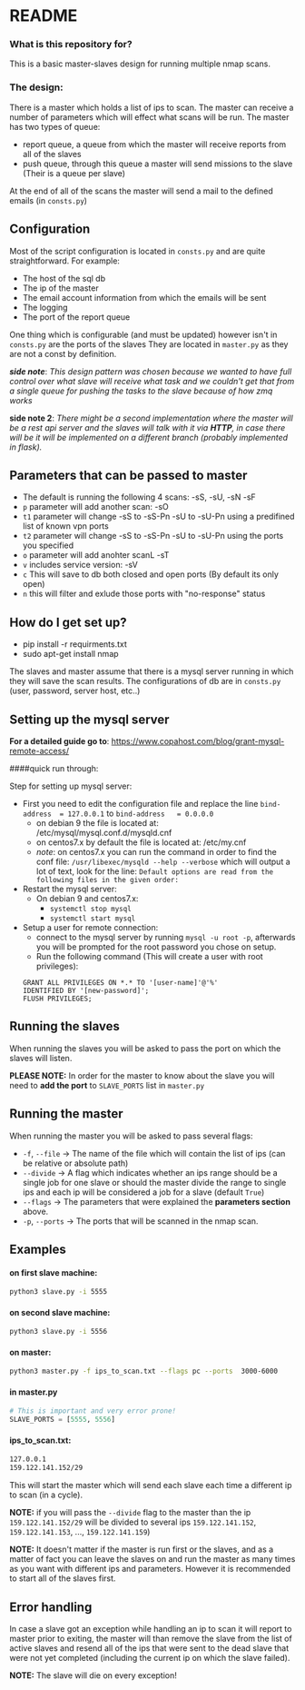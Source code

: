 # README #
### What is this repository for? ###

This is a basic master-slaves design for running multiple nmap scans.
### The design:
There is a master which holds a list of ips to scan.
The master can receive a number of parameters which will effect what scans will be run.
The master has two types of queue:

* report queue, a queue from which the master will receive reports from all of the slaves
* push queue, through this queue a master will send missions to the slave (Their is a queue per slave)

At the end of all of the scans the master will send a mail to the defined emails (in `consts.py`)

## Configuration
Most of the script configuration is located in `consts.py` and are quite straightforward.
For example:
* The host of the sql db
* The ip of the master
* The email account information from which the emails will be sent
* The logging
* The port of the report queue 

One thing which is configurable (and must be updated) however isn't in `consts.py` are the ports of the slaves
They are located in `master.py` as they are not a const by definition.

___side note___: _This design pattern was chosen because we wanted to have full control over what slave
will receive what task and we couldn't get that from a single queue for pushing the tasks to the slave because
of how zmq works_

__side note 2__:  _There might be a second implementation where the master will be a rest api server and the slaves
will talk with it via __HTTP__, in case there will be it will be implemented on a different branch (probably implemented in flask)._


## Parameters that can be passed to master
* The default is running the following 4 scans: -sS, -sU, -sN -sF
* `p` parameter will add another scan: -sO
* `t1` parameter will change -sS to -sS-Pn -sU to -sU-Pn using a predifined list of known vpn ports 
* `t2` parameter will change -sS to -sS-Pn -sU to -sU-Pn using the ports you specified
* `o` parameter will add anohter scanL -sT
* `v` includes service version: -sV
* `c` This will save to db both closed and open ports (By default its only open)
* `n` this will filter and exlude those ports with "no-response" status

## How do I get set up?
* pip install -r requirments.txt
* sudo apt-get install nmap

The slaves and master assume that there is a mysql server running in which they will save the scan results.
The configurations of db are in `consts.py` (user, password, server host, etc..)


## Setting up the mysql server
__For a detailed guide go to__: https://www.copahost.com/blog/grant-mysql-remote-access/

####quick run through:

Step for setting up mysql server:
* First you need to edit the configuration file and replace the line `bind-address  = 127.0.0.1` to `bind-address   = 0.0.0.0`
    * on debian 9 the file is located at: /etc/mysql/mysql.conf.d/mysqld.cnf
    * on centos7.x by default the file is located at: /etc/my.cnf
    * _note_: on centos7.x you can run the command in order to find the conf file: `/usr/libexec/mysqld --help --verbose` which will output a lot of text, look for the line: `Default options are read from the following files in the given order:`
* Restart the mysql server:
    * On debian 9 and centos7.x: 
        * `systemctl stop mysql` 
        * `systemctl start mysql`
* Setup a user for remote connection:
    * connect to the mysql server by running `mysql -u root -p`, afterwards you will be prompted for the root password you chose on setup.
    * Run the following command (This will create a user with root privileges): 
    ```mysql
    GRANT ALL PRIVILEGES ON *.* TO '[user-name]'@'%'      
    IDENTIFIED BY '[new-password]';
    FLUSH PRIVILEGES;
    ```


## Running the slaves
When running the slaves you will be asked to pass the port on which the slaves will listen.

**PLEASE NOTE:** In order for the master to know about the slave you will need to **add the port** to `SLAVE_PORTS` list in `master.py`

## Running the master
When running the master you will be asked to pass several flags:

* `-f`, `--file` -> The name of the file which will contain the list of ips (can be relative or absolute path)
* `--divide` -> A flag which indicates whether an ips range should be a single job for one slave or should the master divide the range to single ips and each ip will be considered a job for a slave (default `True`)
* `--flags` -> The parameters that were explained the __parameters section__ above.
* `-p`, `--ports` -> The ports that will be scanned in the nmap scan.

## Examples
#### on first slave machine: 
```bash
python3 slave.py -i 5555
```
#### on second slave machine:
```bash
python3 slave.py -i 5556
```
#### on master: 
```bash
python3 master.py -f ips_to_scan.txt --flags pc --ports  3000-6000
```

#### in master.py 
```python
# This is important and very error prone!
SLAVE_PORTS = [5555, 5556]
```

#### ips_to_scan.txt:
```bash
127.0.0.1
159.122.141.152/29
```

This will start the master which will send each slave each time a different ip to scan (in a cycle).

__NOTE:__ if you will pass the `--divide` flag to the master than the ip `159.122.141.152/29` will be
divided to several ips `159.122.141.152`, `159.122.141.153`, ..., `159.122.141.159`)

__NOTE:__ It doesn't matter if the master is run first or the slaves, and as a matter of fact you can leave the slaves on and run the master
as many times as you want with different ips and parameters. However it is recommended to start all of the slaves first.

## Error handling
In case a slave got an exception while handling an ip to scan it will report to master prior to exiting,
the master will than remove the slave from the list of active slaves and resend all of the ips that were sent to the
dead slave that were not yet completed (including the current ip on which the slave failed).

__NOTE:__ The slave will die on every exception!